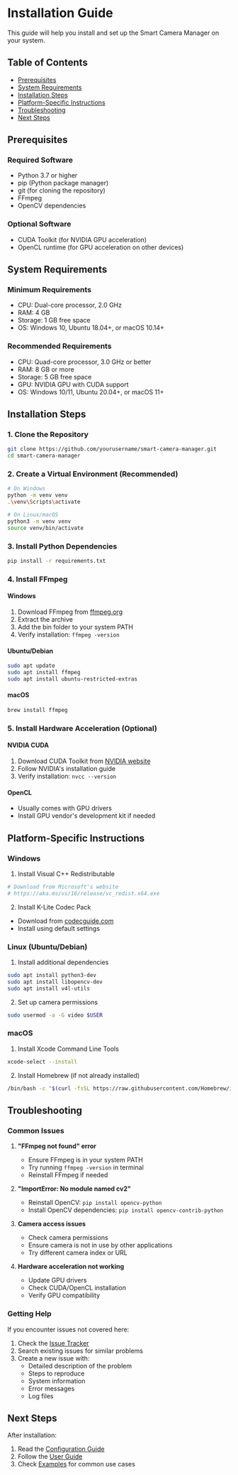 # Installation Guide

This guide will help you install and set up the Smart Camera Manager on your system.

## Table of Contents
- [Prerequisites](#prerequisites)
- [System Requirements](#system-requirements)
- [Installation Steps](#installation-steps)
- [Platform-Specific Instructions](#platform-specific-instructions)
- [Troubleshooting](#troubleshooting)
- [Next Steps](#next-steps)

## Prerequisites

### Required Software
- Python 3.7 or higher
- pip (Python package manager)
- git (for cloning the repository)
- FFmpeg
- OpenCV dependencies

### Optional Software
- CUDA Toolkit (for NVIDIA GPU acceleration)
- OpenCL runtime (for GPU acceleration on other devices)

## System Requirements

### Minimum Requirements
- CPU: Dual-core processor, 2.0 GHz
- RAM: 4 GB
- Storage: 1 GB free space
- OS: Windows 10, Ubuntu 18.04+, or macOS 10.14+

### Recommended Requirements
- CPU: Quad-core processor, 3.0 GHz or better
- RAM: 8 GB or more
- Storage: 5 GB free space
- GPU: NVIDIA GPU with CUDA support
- OS: Windows 10/11, Ubuntu 20.04+, or macOS 11+

## Installation Steps

### 1. Clone the Repository
```bash
git clone https://github.com/yourusername/smart-camera-manager.git
cd smart-camera-manager
```

### 2. Create a Virtual Environment (Recommended)
```bash
# On Windows
python -m venv venv
.\venv\Scripts\activate

# On Linux/macOS
python3 -m venv venv
source venv/bin/activate
```

### 3. Install Python Dependencies
```bash
pip install -r requirements.txt
```

### 4. Install FFmpeg

#### Windows
1. Download FFmpeg from [ffmpeg.org](https://ffmpeg.org/download.html)
2. Extract the archive
3. Add the bin folder to your system PATH
4. Verify installation: `ffmpeg -version`

#### Ubuntu/Debian
```bash
sudo apt update
sudo apt install ffmpeg
sudo apt install ubuntu-restricted-extras
```

#### macOS
```bash
brew install ffmpeg
```

### 5. Install Hardware Acceleration (Optional)

#### NVIDIA CUDA
1. Download CUDA Toolkit from [NVIDIA website](https://developer.nvidia.com/cuda-downloads)
2. Follow NVIDIA's installation guide
3. Verify installation: `nvcc --version`

#### OpenCL
- Usually comes with GPU drivers
- Install GPU vendor's development kit if needed

## Platform-Specific Instructions

### Windows

1. Install Visual C++ Redistributable
```bash
# Download from Microsoft's website
# https://aka.ms/vs/16/release/vc_redist.x64.exe
```

2. Install K-Lite Codec Pack
- Download from [codecguide.com](https://www.codecguide.com/download_kl.htm)
- Install using default settings

### Linux (Ubuntu/Debian)

1. Install additional dependencies
```bash
sudo apt install python3-dev
sudo apt install libopencv-dev
sudo apt install v4l-utils
```

2. Set up camera permissions
```bash
sudo usermod -a -G video $USER
```

### macOS

1. Install Xcode Command Line Tools
```bash
xcode-select --install
```

2. Install Homebrew (if not already installed)
```bash
/bin/bash -c "$(curl -fsSL https://raw.githubusercontent.com/Homebrew/install/HEAD/install.sh)"
```

## Troubleshooting

### Common Issues

1. **"FFmpeg not found" error**
   - Ensure FFmpeg is in your system PATH
   - Try running `ffmpeg -version` in terminal
   - Reinstall FFmpeg if needed

2. **"ImportError: No module named cv2"**
   - Reinstall OpenCV: `pip install opencv-python`
   - Install OpenCV dependencies: `pip install opencv-contrib-python`

3. **Camera access issues**
   - Check camera permissions
   - Ensure camera is not in use by other applications
   - Try different camera index or URL

4. **Hardware acceleration not working**
   - Update GPU drivers
   - Check CUDA/OpenCL installation
   - Verify GPU compatibility

### Getting Help

If you encounter issues not covered here:
1. Check the [Issue Tracker](https://github.com/yourusername/smart-camera-manager/issues)
2. Search existing issues for similar problems
3. Create a new issue with:
   - Detailed description of the problem
   - Steps to reproduce
   - System information
   - Error messages
   - Log files

## Next Steps

After installation:
1. Read the [Configuration Guide](../configuration/README.md)
2. Follow the [User Guide](../guides/user_guide.md)
3. Check [Examples](../examples/README.md) for common use cases 